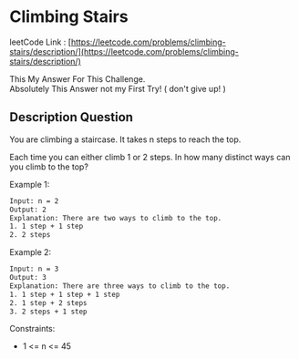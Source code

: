 # Climbing Stairs

leetCode Link : [https://leetcode.com/problems/climbing-stairs/description/](https://leetcode.com/problems/climbing-stairs/description/)

This My Answer For This Challenge.  
Absolutely This Answer not my First Try! ( don't give up! )

## Description Question

You are climbing a staircase. It takes n steps to reach the top.

Each time you can either climb 1 or 2 steps. In how many distinct ways can you climb to the top?

Example 1:

```txt
Input: n = 2
Output: 2
Explanation: There are two ways to climb to the top.
1. 1 step + 1 step
2. 2 steps
```

Example 2:

```txt
Input: n = 3
Output: 3
Explanation: There are three ways to climb to the top.
1. 1 step + 1 step + 1 step
2. 1 step + 2 steps
3. 2 steps + 1 step
```

Constraints:

- 1 <= n <= 45
